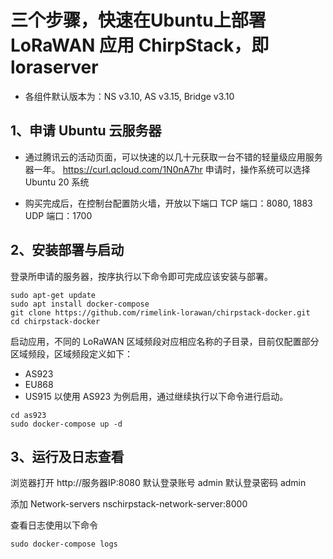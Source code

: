 # 三个步骤，快速在Ubuntu上部署LoRaWAN 应用 ChirpStack，即 loraserver

* 各组件默认版本为：NS v3.10, AS v3.15, Bridge v3.10

## 1、申请 Ubuntu 云服务器
- 通过腾讯云的活动页面，可以快速的以几十元获取一台不错的轻量级应用服务器一年。
https://curl.qcloud.com/1N0nA7hr
申请时，操作系统可以选择 Ubuntu 20 系统

- 购买完成后，在控制台配置防火墙，开放以下端口
TCP 端口：8080, 1883
UDP 端口：1700

## 2、安装部署与启动 

登录所申请的服务器，按序执行以下命令即可完成应该安装与部署。
```
sudo apt-get update
sudo apt install docker-compose
git clone https://github.com/rimelink-lorawan/chirpstack-docker.git
cd chirpstack-docker
```
启动应用，不同的 LoRaWAN 区域频段对应相应名称的子目录，目前仅配置部分区域频段，区域频段定义如下：
* AS923  
* EU868
* US915
以使用 AS923 为例启用，通过继续执行以下命令进行启动。
```
cd as923
sudo docker-compose up -d
```

## 3、运行及日志查看

浏览器打开 http://服务器IP:8080 
默认登录账号 admin
默认登录密码 admin

添加 Network-servers
nschirpstack-network-server:8000

查看日志使用以下命令
```
sudo docker-compose logs
```

